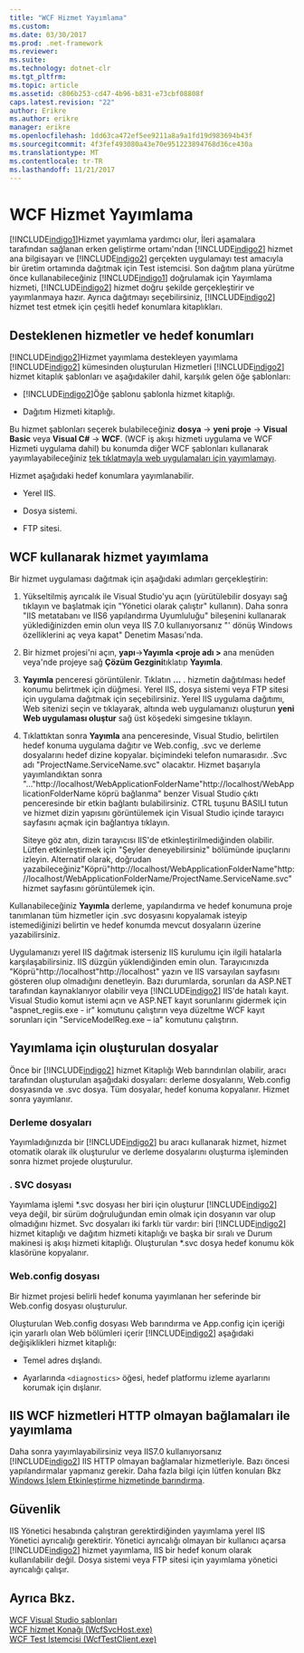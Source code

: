 ```yaml
---
title: "WCF Hizmet Yayımlama"
ms.custom: 
ms.date: 03/30/2017
ms.prod: .net-framework
ms.reviewer: 
ms.suite: 
ms.technology: dotnet-clr
ms.tgt_pltfrm: 
ms.topic: article
ms.assetid: c806b253-cd47-4b96-b831-e73cbf08808f
caps.latest.revision: "22"
author: Erikre
ms.author: erikre
manager: erikre
ms.openlocfilehash: 1dd63ca472ef5ee9211a8a9a1fd19d983694b43f
ms.sourcegitcommit: 4f3fef493080a43e70e951223894768d36ce430a
ms.translationtype: MT
ms.contentlocale: tr-TR
ms.lasthandoff: 11/21/2017
---
```

# <a name="wcf-service-publishing"></a>WCF Hizmet Yayımlama
[!INCLUDE[indigo1](../../../includes/indigo1-md.md)]Hizmet yayımlama yardımcı olur, İleri aşamalara tarafından sağlanan erken geliştirme ortamı'ndan [!INCLUDE[indigo2](../../../includes/indigo2-md.md)] hizmet ana bilgisayarı ve [!INCLUDE[indigo2](../../../includes/indigo2-md.md)] gerçekten uygulamayı test amacıyla bir üretim ortamında dağıtmak için Test istemcisi. Son dağıtım plana yürütme önce kullanabileceğiniz [!INCLUDE[indigo1](../../../includes/indigo1-md.md)] doğrulamak için Yayımlama hizmeti, [!INCLUDE[indigo2](../../../includes/indigo2-md.md)] hizmet doğru şekilde gerçekleştirir ve yayımlanmaya hazır. Ayrıca dağıtmayı seçebilirsiniz, [!INCLUDE[indigo2](../../../includes/indigo2-md.md)] hizmet test etmek için çeşitli hedef konumlara kitaplıkları.  
  
## <a name="supported-services-and-target-locations"></a>Desteklenen hizmetler ve hedef konumları  
 [!INCLUDE[indigo2](../../../includes/indigo2-md.md)]Hizmet yayımlama destekleyen yayımlama [!INCLUDE[indigo2](../../../includes/indigo2-md.md)] kümesinden oluşturulan Hizmetleri [!INCLUDE[indigo2](../../../includes/indigo2-md.md)] hizmet kitaplık şablonları ve aşağıdakiler dahil, karşılık gelen öğe şablonları:  
  
-   [!INCLUDE[indigo2](../../../includes/indigo2-md.md)]Öğe şablonu şablonla hizmet kitaplığı.  
  
-   Dağıtım Hizmeti kitaplığı.  
  
 Bu hizmet şablonları seçerek bulabileceğiniz **dosya** -> **yeni proje** -> **Visual Basic** veya **Visual C#**  ->  **WCF**. (WCF iş akışı hizmeti uygulama ve WCF Hizmeti uygulama dahil) bu konumda diğer WCF şablonları kullanarak yayımlayabileceğiniz [tek tıklatmayla web uygulamaları için yayımlamayı](https://msdn.microsoft.com/en-us/library/dd465337\(v=vs.110\).aspx).  
  
 Hizmet aşağıdaki hedef konumlara yayımlanabilir.  
  
-   Yerel IIS.  
  
-   Dosya sistemi.  
  
-   FTP sitesi.  
  
## <a name="using-wcf-service-publishing"></a>WCF kullanarak hizmet yayımlama  
 Bir hizmet uygulaması dağıtmak için aşağıdaki adımları gerçekleştirin:  
  
1.  Yükseltilmiş ayrıcalık ile Visual Studio'yu açın (yürütülebilir dosyayı sağ tıklayın ve başlatmak için "Yönetici olarak çalıştır" kullanın).  Daha sonra "IIS metatabanı ve IIS6 yapılandırma Uyumluluğu" bileşenini kullanarak yüklediğinizden emin olun veya IIS 7.0 kullanıyorsanız "' dönüş Windows özelliklerini aç veya kapat" Denetim Masası'nda.  
  
2.  Bir hizmet projesi'ni açın, **yapı**->**Yayımla \<proje adı >** ana menüden veya'nde projeye sağ **Çözüm Gezgini**tıklatıp **Yayımla**.  
  
3.  **Yayımla** penceresi görüntülenir. Tıklatın **...** . hizmetin dağıtılması hedef konumu belirtmek için düğmesi. Yerel IIS, dosya sistemi veya FTP sitesi için uygulama dağıtmak için seçebilirsiniz. Yerel IIS uygulama dağıtımı, Web sitenizi seçin ve tıklayarak, altında web uygulamanızı oluşturun **yeni Web uygulaması oluştur** sağ üst köşedeki simgesine tıklayın.  
  
4.  Tıklattıktan sonra **Yayımla** ana penceresinde, Visual Studio, belirtilen hedef konuma uygulama dağıtır ve Web.config, .svc ve derleme dosyalarını hedef dizine kopyalar. biçimindeki telefon numarasıdır. .Svc adı "ProjectName.ServiceName.svc" olacaktır. Hizmet başarıyla yayımlandıktan sonra "..."http://localhost/WebApplicationFolderName"http://localhost/WebApplicationFolderName köprü bağlanma" benzer Visual Studio çıktı penceresinde bir etkin bağlantı bulabilirsiniz. CTRL tuşunu BASILI tutun ve hizmet dizin yapısını görüntülemek için Visual Studio içinde tarayıcı sayfasını açmak için bağlantıya tıklayın.  
  
     Siteye göz atın, dizin tarayıcısı IIS'de etkinleştirilmediğinden olabilir. Lütfen etkinleştirmek için "Şeyler deneyebilirsiniz" bölümünde ipuçlarını izleyin. Alternatif olarak, doğrudan yazabileceğiniz"Köprü"http://localhost/WebApplicationFolderName"http://localhost/WebApplicationFolderName/ProjectName.ServiceName.svc" hizmet sayfasını görüntülemek için.  
  
 Kullanabileceğiniz **Yayımla** derleme, yapılandırma ve hedef konumuna proje tanımlanan tüm hizmetler için .svc dosyasını kopyalamak isteyip istemediğinizi belirtin ve hedef konumda mevcut dosyaların üzerine yazabilirsiniz.  
  
 Uygulamanızı yerel IIS dağıtmak isterseniz IIS kurulumu için ilgili hatalarla karşılaşabilirsiniz. IIS düzgün yüklendiğinden emin olun. Tarayıcınızda "Köprü"http://localhost"http://localhost" yazın ve IIS varsayılan sayfasını gösteren olup olmadığını denetleyin.  Bazı durumlarda, sorunları da ASP.NET tarafından kaynaklanıyor olabilir veya [!INCLUDE[indigo2](../../../includes/indigo2-md.md)] IIS'de hatalı kayıt. Visual Studio komut istemi açın ve ASP.NET kayıt sorunlarını gidermek için "aspnet_regiis.exe - ir" komutunu çalıştırın veya düzeltme WCF kayıt sorunları için "ServiceModelReg.exe – ia" komutunu çalıştırın.  
  
## <a name="files-generated-for-publishing"></a>Yayımlama için oluşturulan dosyalar  
 Önce bir [!INCLUDE[indigo2](../../../includes/indigo2-md.md)] hizmet Kitaplığı Web barındırılan olabilir, aracı tarafından oluşturulan aşağıdaki dosyaları: derleme dosyalarını, Web.config dosyasında ve .svc dosya. Tüm dosyalar, hedef konuma kopyalanır. Hizmet sonra yayımlanır.  
  
### <a name="assembly-files"></a>Derleme dosyaları  
 Yayımladığınızda bir [!INCLUDE[indigo2](../../../includes/indigo2-md.md)] bu aracı kullanarak hizmet, hizmet otomatik olarak ilk oluşturulur ve derleme dosyalarını oluşturma işleminden sonra hizmet projede oluşturulur.  
  
### <a name="svc-file"></a>. SVC dosyası  
 Yayımlama işlemi *.svc dosyası her biri için oluşturur [!INCLUDE[indigo2](../../../includes/indigo2-md.md)] veya değil, bir sürüm doğruluğundan emin olmak için dosyanın var olup olmadığını hizmet. Svc dosyaları iki farklı tür vardır: biri [!INCLUDE[indigo2](../../../includes/indigo2-md.md)] hizmet kitaplığı ve dağıtım hizmeti kitaplığı ve başka bir sıralı ve Durum makinesi iş akışı hizmeti kitaplığı. Oluşturulan \*.svc dosya hedef konumu kök klasörüne kopyalanır.  
  
### <a name="webconfig-file"></a>Web.config dosyası  
 Bir hizmet projesi belirli hedef konuma yayımlanan her seferinde bir Web.config dosyası oluşturulur.  
  
 Oluşturulan Web.config dosyası Web barındırma ve App.config için içeriği için yararlı olan Web bölümleri içerir [!INCLUDE[indigo2](../../../includes/indigo2-md.md)] aşağıdaki değişiklikleri hizmet kitaplığı:  
  
-   Temel adres dışlandı.  
  
-   Ayarlarında `<diagnostics>` öğesi, hedef platformu izleme ayarlarını korumak için dışlanır.  
  
## <a name="publishing-wcf-services-with-non-http-bindings-to-iis"></a>IIS WCF hizmetleri HTTP olmayan bağlamaları ile yayımlama  
 Daha sonra yayımlayabilirsiniz veya IIS7.0 kullanıyorsanız [!INCLUDE[indigo2](../../../includes/indigo2-md.md)] IIS HTTP olmayan bağlamalar hizmetleriyle. Bazı öncesi yapılandırmalar yapmanız gerekir. Daha fazla bilgi için lütfen konuları Bkz [Windows İşlem Etkinleştirme hizmetinde barındırma](../../../docs/framework/wcf/feature-details/hosting-in-windows-process-activation-service.md).  
  
## <a name="security"></a>Güvenlik  
 IIS Yönetici hesabında çalıştıran gerektirdiğinden yayımlama yerel IIS Yönetici ayrıcalığı gerektirir. Yönetici ayrıcalığı olmayan bir kullanıcı açarsa [!INCLUDE[indigo2](../../../includes/indigo2-md.md)] hizmet yayımlama, IIS bir hedef konum olarak kullanılabilir değil. Dosya sistemi veya FTP sitesi için yayımlama yönetici ayrıcalığı çalışır.  
  
## <a name="see-also"></a>Ayrıca Bkz.  
 [WCF Visual Studio şablonları](../../../docs/framework/wcf/wcf-vs-templates.md)  
 [WCF hizmet Konağı (WcfSvcHost.exe)](../../../docs/framework/wcf/wcf-service-host-wcfsvchost-exe.md)  
 [WCF Test İstemcisi (WcfTestClient.exe)](../../../docs/framework/wcf/wcf-test-client-wcftestclient-exe.md)
